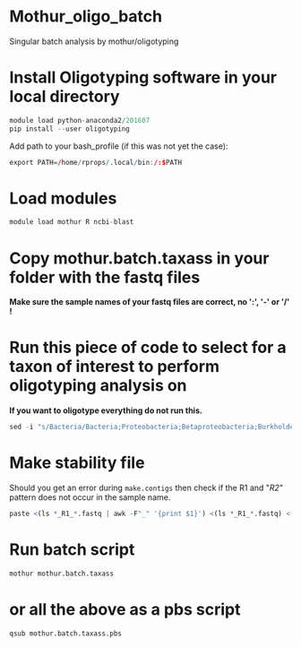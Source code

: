 # Mothur_oligo_batch
Singular batch analysis by mothur/oligotyping

# Install Oligotyping software in your local directory
```R
module load python-anaconda2/201607
pip install --user oligotyping
```
Add path to your bash_profile (if this was not yet the case):
```R
export PATH=/home/rprops/.local/bin:/:$PATH
```
#  Load modules
```R
module load mothur R ncbi-blast
```

# Copy mothur.batch.taxass in your folder with the fastq files
**Make sure the sample names of your fastq files are correct, no ':', '-' or '/' !**

# Run this piece of code to select for a taxon of interest to perform oligotyping analysis on
**If you want to oligotype everything do not run this.**
```R
sed -i "s/Bacteria/Bacteria;Proteobacteria;Betaproteobacteria;Burkholderiales;betI;betI_A/g" mothur.batch.taxass
```
# Make stability file
Should you get an error during <code>make.contigs</code> then check if the <u></u>R1<u></u> and "_R2_" pattern does not occur in the sample name.
```R
paste <(ls *_R1_*.fastq | awk -F"_" '{print $1}') <(ls *_R1_*.fastq) <(ls *_R2_*.fastq) > stability.file
```

# Run batch script
```R
mothur mothur.batch.taxass
```
# or all the above as a pbs script
```R
qsub mothur.batch.taxass.pbs
```
